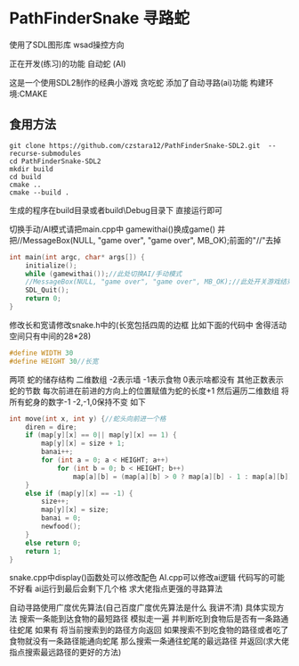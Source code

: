 # PathFinderSnake 寻路蛇

使用了SDL图形库 wsad操控方向

正在开发(练习)的功能 自动蛇 (AI)

这是一个使用SDL2制作的经典小游戏 贪吃蛇 添加了自动寻路(ai)功能
构建环境:CMAKE

## 食用方法

```shell
git clone https://github.com/czstara12/PathFinderSnake-SDL2.git  --recurse-submodules
cd PathFinderSnake-SDL2
mkdir build
cd build
cmake ..
cmake --build .
```

生成的程序在build目录或者build\Debug目录下 直接运行即可

切换手动/AI模式请把main.cpp中 gamewithai()换成game() 并把//MessageBox(NULL, "game over", "game over", MB_OK);前面的"//"去掉

```c
int main(int argc, char* args[]) {
	initialize();
	while (gamewithai());//此处切换AI/手动模式
	//MessageBox(NULL, "game over", "game over", MB_OK);//此处开关游戏结束弹窗
	SDL_Quit();
	return 0;
}
```

修改长和宽请修改snake.h中的(长宽包括四周的边框 比如下面的代码中 舍得活动空间只有中间的28*28)

```c
#define WIDTH 30
#define HEIGHT 30//长宽
```

两项
蛇的储存结构 二维数组 -2表示墙 -1表示食物 0表示啥都没有 其他正数表示蛇的节数
每次前进在前进的方向上的位置赋值为蛇的长度+1 然后遍历二维数组 将所有蛇身的数字-1 -2,-1,0保持不变
如下

```c
int move(int x, int y) {//蛇头向前进一个格
	diren = dire;
	if (map[y][x] == 0|| map[y][x] == 1) {
		map[y][x] = size + 1;
		banai++;
		for (int a = 0; a < HEIGHT; a++)
			for (int b = 0; b < HEIGHT; b++)
				map[a][b] = (map[a][b] > 0 ? map[a][b] - 1 : map[a][b]);
	}
	else if (map[y][x] == -1) {
		size++;
		map[y][x] = size;
		banai = 0;
		newfood();
	}
	else return 0;
	return 1;
}
```

snake.cpp中display()函数处可以修改配色
AI.cpp可以修改ai逻辑
代码写的可能不好看 ai运行到最后会剩下几个格 求大佬指点更强的寻路算法

自动寻路使用广度优先算法(自己百度广度优先算法是什么 我讲不清)
具体实现方法 搜索一条能到达食物的最短路径
模拟走一遍 并判断吃到食物后是否有一条路通往蛇尾 如果有 将当前搜索到的路径方向返回
如果搜索不到吃食物的路径或者吃了食物就没有一条路径能通向蛇尾 那么搜索一条通往蛇尾的最远路径 并返回(求大佬指点搜索最远路径的更好的方法)
